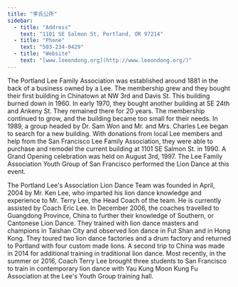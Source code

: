 ```yaml
---
title: "李氏公所"
sidebar:
  - title: "Address"
    text: "1101 SE Salmon St, Portland, OR 97214"
  - title: "Phone"
    text: "503-234-0429"
  - title: "Website"
    text: "[www.leeondong.org](http://www.leeondong.org/)"
---
```


The Portland Lee Family Association was established around 1881 in the back of a business owned by a Lee.   The membership grew and they bought their first building in Chinatown at NW 3rd and Davis St.  This building burned down in 1960.   In early 1970, they bought another building at SE 24th and Ankeny St.   They remained there for 20 years.   The membership continued to grow, and the building became too small for their needs.   In 1989, a group headed by Dr. Sam Won and Mr. and Mrs. Charles Lee began to search for a new building.   With donations from local Lee members and help from the San Francisco Lee Family Association, they were able to purchase and remodel the current building at 1101 SE Salmon St. in 1990.   A Grand Opening celebration was held on August 3rd, 1997.   The Lee Family Association Youth Group of San Francisco performed the Lion Dance at this event.

The Portland Lee's Association Lion Dance Team was founded in April, 2004 by Mr. Ken Lee, who imparted his lion dance knowledge and experience to Mr. Terry Lee, the Head Coach of the team.  He is currently assisted by Coach Eric Lee.  In December 2006, the coaches travelled to Guangdong Province, China to further their knowledge of Southern, or Cantonese Lion Dance.  They trained with lion dance masters and champions in Taishan City and observed lion dance in Fut Shan and in Hong Kong.  They toured two lion dance factories and a drum factory and returned to Portland with four custom made lions.  A second trip to China was made in 2014 for additional training in traditional lion dance. Most recently, in the summer or 2016, Coach Terry Lee brought three students to San Francisco to train in contemporary lion dance with Yau Kung Moon Kung Fu Association at the Lee's Youth Group training hall.
